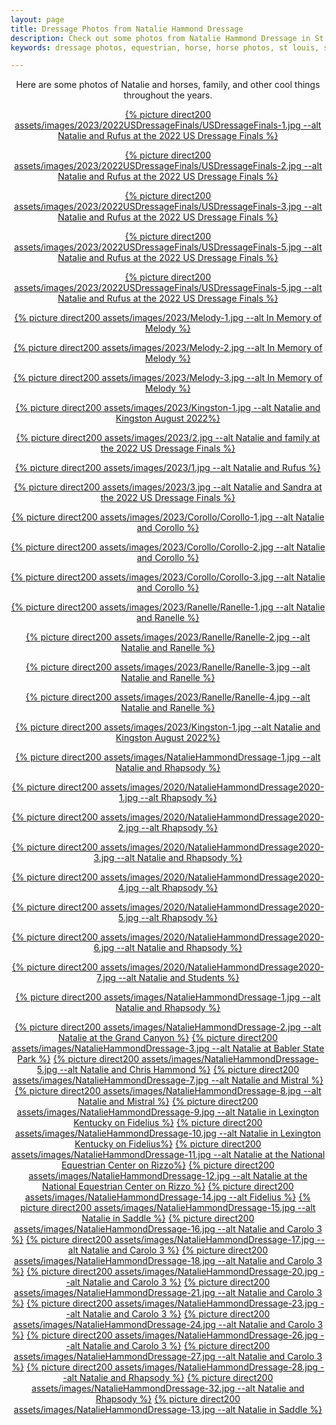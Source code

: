 ```yaml
---
layout: page
title: Dressage Photos from Natalie Hammond Dressage
description: Check out some photos from Natalie Hammond Dressage in St. Louis, Missouri 
keywords: dressage photos, equestrian, horse, horse photos, st louis, saint louis, stl, 314, 636

---
```


<center>
Here are some photos of Natalie and horses, family, and other cool things throughout the years.   
</center>

<center>

<a href="{% picture direct assets/images/2023/2022USDressageFinals/USDressageFinals-1.jpg %}" data-lightbox="DressagePhotos" data-title="Natalie and Rufus at the 2022 US Dressage Finals" >{% picture direct200 assets/images/2023/2022USDressageFinals/USDressageFinals-1.jpg --alt Natalie and Rufus at the 2022 US Dressage Finals %}</a>

<a href="{% picture direct assets/images/2023/2022USDressageFinals/USDressageFinals-2.jpg %}" data-lightbox="DressagePhotos" data-title="Natalie and Rufus at the 2022 US Dressage Finals" >{% picture direct200 assets/images/2023/2022USDressageFinals/USDressageFinals-2.jpg --alt Natalie and Rufus at the 2022 US Dressage Finals %}</a>

<a href="{% picture direct assets/images/2023/2022USDressageFinals/USDressageFinals-3.jpg %}" data-lightbox="DressagePhotos" data-title="Natalie and Rufus at the 2022 US Dressage Finals" >{% picture direct200 assets/images/2023/2022USDressageFinals/USDressageFinals-3.jpg --alt Natalie and Rufus at the 2022 US Dressage Finals %}</a>

<a href="{% picture direct assets/images/2023/2022USDressageFinals/USDressageFinals-4.jpg %}" data-lightbox="DressagePhotos" data-title="Natalie and Rufus at the 2022 US Dressage Finals" >{% picture direct200 assets/images/2023/2022USDressageFinals/USDressageFinals-5.jpg --alt Natalie and Rufus at the 2022 US Dressage Finals %}</a>

<a href="{% picture direct assets/images/2023/2022USDressageFinals/USDressageFinals-5.jpg %}" data-lightbox="DressagePhotos" data-title="Natalie and Rufus at the 2022 US Dressage Finals" >{% picture direct200 assets/images/2023/2022USDressageFinals/USDressageFinals-5.jpg --alt Natalie and Rufus at the 2022 US Dressage Finals %}</a>

<a href="{% picture direct assets/images/2023/Melody-1.jpg %}" data-lightbox="DressagePhotos" data-title="In Memory of Melody" >{% picture direct200 assets/images/2023/Melody-1.jpg --alt In Memory of Melody %}</a>

<a href="{% picture direct assets/images/2023/Melody-2.jpg %}" data-lightbox="DressagePhotos" data-title="In Memory of Melody" >{% picture direct200 assets/images/2023/Melody-2.jpg --alt In Memory of Melody %}</a>

<a href="{% picture direct assets/images/2023/Melody-3.jpg %}" data-lightbox="DressagePhotos" data-title="In Memory of Melody" >{% picture direct200 assets/images/2023/Melody-3.jpg --alt In Memory of Melody %}</a>

<a href="{% picture direct assets/images/2023/Kingston-1.jpg %}" data-lightbox="DressagePhotos" data-title="Natalie and Kingston August 2022" >{% picture direct200 assets/images/2023/Kingston-1.jpg --alt Natalie and Kingston August 2022%}</a>

<a href="{% picture direct assets/images/2023/2.jpg %}" data-lightbox="DressagePhotos" data-title="Natalie and family at the 2022 US Dressage Finals" >{% picture direct200 assets/images/2023/2.jpg --alt Natalie and family at the 2022 US Dressage Finals %}</a>

<a href="{% picture direct assets/images/2023/1.jpg %}" data-lightbox="DressagePhotos" data-title="Natalie and Rufus" >{% picture direct200 assets/images/2023/1.jpg --alt Natalie and Rufus %}</a>

<a href="{% picture direct assets/images/2023/3.jpg %}" data-lightbox="DressagePhotos" data-title="Natalie and Sandra at the 2022 US Dressage Finals" >{% picture direct200 assets/images/2023/3.jpg --alt Natalie and Sandra at the 2022 US Dressage Finals %}</a>

<a href="{% picture direct assets/images/2023/Corollo/Corollo-1.jpg %}" data-lightbox="DressagePhotos" data-title="Natalie and Corollo" >{% picture direct200 assets/images/2023/Corollo/Corollo-1.jpg --alt Natalie and Corollo %}</a>

<a href="{% picture direct assets/images/2023/Corollo/Corollo-2.jpg %}" data-lightbox="DressagePhotos" data-title="Natalie and Corollo" >{% picture direct200 assets/images/2023/Corollo/Corollo-2.jpg --alt Natalie and Corollo %}</a>

<a href="{% picture direct assets/images/2023/Corollo/Corollo-3.jpg %}" data-lightbox="DressagePhotos" data-title="Natalie and Corollo" >{% picture direct200 assets/images/2023/Corollo/Corollo-3.jpg --alt Natalie and Corollo %}</a>

<a href="{% picture direct assets/images/2023/Ranelle/Ranelle-1.jpg %}" data-lightbox="DressagePhotos" data-title="Natalie and Ranelle" >{% picture direct200 assets/images/2023/Ranelle/Ranelle-1.jpg --alt Natalie and Ranelle %}</a>

<a href="{% picture direct assets/images/2023/Ranelle/Ranelle-2.jpg %}" data-lightbox="DressagePhotos" data-title="Natalie and Ranelle" >{% picture direct200 assets/images/2023/Ranelle/Ranelle-2.jpg --alt Natalie and Ranelle %}</a>

<a href="{% picture direct assets/images/2023/Ranelle/Ranelle-3.jpg %}" data-lightbox="DressagePhotos" data-title="Natalie and Ranelle" >{% picture direct200 assets/images/2023/Ranelle/Ranelle-3.jpg --alt Natalie and Ranelle %}</a>

<a href="{% picture direct assets/images/2023/Ranelle/Ranelle-4.jpg %}" data-lightbox="DressagePhotos" data-title="Natalie and Ranelle" >{% picture direct200 assets/images/2023/Ranelle/Ranelle-4.jpg --alt Natalie and Ranelle %}</a>

<a href="{% picture direct assets/images/2023/Kingston-1.jpg %}" data-lightbox="DressagePhotos" data-title="Natalie and Kingston August 2022" >{% picture direct200 assets/images/2023/Kingston-1.jpg --alt Natalie and Kingston August 2022%}</a>

<a href="{% picture direct assets/images/NatalieHammondDressage-1.jpg %}" data-lightbox="DressagePhotos" data-title="Natalie and Rhapsody" >{% picture direct200 assets/images/NatalieHammondDressage-1.jpg --alt Natalie and Rhapsody %}</a>

<a href="{% picture direct assets/images/2020/NatalieHammondDressage2020-1.jpg %}" data-lightbox="DressagePhotos" data-title="Rhapsody" >{% picture direct200 assets/images/2020/NatalieHammondDressage2020-1.jpg --alt Rhapsody %}</a>

<a href="{% picture direct assets/images/2020/NatalieHammondDressage2020-2.jpg %}" data-lightbox="DressagePhotos" data-title="Rhapsody" >{% picture direct200 assets/images/2020/NatalieHammondDressage2020-2.jpg --alt Rhapsody %}</a>

<a href="{% picture direct assets/images/2020/NatalieHammondDressage2020-3.jpg %}" data-lightbox="DressagePhotos" data-title="Natalie and Rhapsody" >{% picture direct200 assets/images/2020/NatalieHammondDressage2020-3.jpg --alt Natalie and Rhapsody %}</a>

<a href="{% picture direct assets/images/2020/NatalieHammondDressage2020-4.jpg %}" data-lightbox="DressagePhotos" data-title="Rhapsody" >{% picture direct200 assets/images/2020/NatalieHammondDressage2020-4.jpg --alt Rhapsody %}</a>

<a href="{% picture direct assets/images/2020/NatalieHammondDressage2020-5.jpg %}" data-lightbox="DressagePhotos" data-title="Rhapsody" >{% picture direct200 assets/images/2020/NatalieHammondDressage2020-5.jpg --alt Rhapsody %}</a>

<a href="{% picture direct assets/images/2020/NatalieHammondDressage2020-6.jpg %}" data-lightbox="DressagePhotos" data-title="Natalie and Rhapsody" >{% picture direct200 assets/images/2020/NatalieHammondDressage2020-6.jpg --alt Natalie and Rhapsody %}</a>

<a href="{% picture direct assets/images/2020/NatalieHammondDressage2020-7.jpg %}" data-lightbox="DressagePhotos" data-title="Natalie and Students" >{% picture direct200 assets/images/2020/NatalieHammondDressage2020-7.jpg --alt Natalie and Students %}</a>

<a href="{% picture direct assets/images/NatalieHammondDressage-1.jpg %}" data-lightbox="DressagePhotos" data-title="Natalie and Rhapsody" >{% picture direct200 assets/images/NatalieHammondDressage-1.jpg --alt Natalie and Rhapsody %}</a>

<a href="{% picture direct assets/images/NatalieHammondDressage-2.jpg %}" data-lightbox="DressagePhotos" data-title="Natalie at the Grand Canyon" >{% picture direct200 assets/images/NatalieHammondDressage-2.jpg --alt Natalie at the Grand Canyon %}</a>
<a href="{% picture direct assets/images/NatalieHammondDressage-3.jpg %}" data-lightbox="DressagePhotos" data-title="Natalie at Babler State Park" >{% picture direct200 assets/images/NatalieHammondDressage-3.jpg --alt Natalie at Babler State Park %}</a>
<a href="{% picture direct assets/images/NatalieHammondDressage-5.jpg %}" data-lightbox="DressagePhotos" data-title="Natalie and Chris Hammond" >{% picture direct200 assets/images/NatalieHammondDressage-5.jpg --alt Natalie and Chris Hammond %}</a>
<a href="{% picture direct assets/images/NatalieHammondDressage-7.jpg %}" data-lightbox="DressagePhotos" data-title="Natalie and Mistral" >{% picture direct200 assets/images/NatalieHammondDressage-7.jpg --alt Natalie and Mistral %}</a>
<a href="{% picture direct assets/images/NatalieHammondDressage-8.jpg %}" data-lightbox="DressagePhotos" data-title="Natalie and Mistral" >{% picture direct200 assets/images/NatalieHammondDressage-8.jpg --alt Natalie and Mistral %}</a>
<a href="{% picture direct assets/images/NatalieHammondDressage-9.jpg %}" data-lightbox="DressagePhotos" data-title="Natalie in Lexington Kentucky on Fidelius" >{% picture direct200 assets/images/NatalieHammondDressage-9.jpg --alt Natalie in Lexington Kentucky on Fidelius %}</a>
<a href="{% picture direct assets/images/NatalieHammondDressage-10.jpg %}" data-lightbox="DressagePhotos" data-title="Natalie in Lexington Kentucky on Fidelius" >{% picture direct200 assets/images/NatalieHammondDressage-10.jpg --alt Natalie in Lexington Kentucky on Fidelius%}</a>
<a href="{% picture direct assets/images/NatalieHammondDressage-11.jpg %}" data-lightbox="DressagePhotos" data-title="Natalie at the National Equestrian Center on Rizzo" >{% picture direct200 assets/images/NatalieHammondDressage-11.jpg --alt Natalie at the National Equestrian Center on Rizzo%}</a>
<a href="{% picture direct assets/images/NatalieHammondDressage-12.jpg %}" data-lightbox="DressagePhotos" data-title="Natalie at the National Equestrian Center on Rizzo" >{% picture direct200 assets/images/NatalieHammondDressage-12.jpg --alt Natalie at the National Equestrian Center on Rizzo %}</a>
<a href="{% picture direct assets/images/NatalieHammondDressage-14.jpg %}" data-lightbox="DressagePhotos" data-title="Fidelius" >{% picture direct200 assets/images/NatalieHammondDressage-14.jpg --alt Fidelius %}</a>
<a href="{% picture direct assets/images/NatalieHammondDressage-15.jpg %}" data-lightbox="DressagePhotos" data-title="Natalie and Carolo 3" >{% picture direct200 assets/images/NatalieHammondDressage-15.jpg --alt Natalie in Saddle %}</a>
<a href="{% picture direct assets/images/NatalieHammondDressage-16.jpg %}" data-lightbox="DressagePhotos" data-title="Natalie and Carolo 3" >{% picture direct200 assets/images/NatalieHammondDressage-16.jpg --alt Natalie and Carolo 3 %}</a>
<a href="{% picture direct assets/images/NatalieHammondDressage-17.jpg %}" data-lightbox="DressagePhotos" data-title="Natalie and Carolo 3" >{% picture direct200 assets/images/NatalieHammondDressage-17.jpg --alt Natalie and Carolo 3 %}</a>
<a href="{% picture direct assets/images/NatalieHammondDressage-18.jpg %}" data-lightbox="DressagePhotos" data-title="Natalie and Carolo 3" >{% picture direct200 assets/images/NatalieHammondDressage-18.jpg --alt Natalie and Carolo 3 %}</a>
<a href="{% picture direct assets/images/NatalieHammondDressage-20.jpg %}" data-lightbox="DressagePhotos" data-title="Natalie and Carolo 3" >{% picture direct200 assets/images/NatalieHammondDressage-20.jpg --alt Natalie and Carolo 3 %}</a>
<a href="{% picture direct assets/images/NatalieHammondDressage-21.jpg %}" data-lightbox="DressagePhotos" data-title="Natalie and Carolo 3" >{% picture direct200 assets/images/NatalieHammondDressage-21.jpg --alt Natalie and Carolo 3 %}</a>
<a href="{% picture direct assets/images/NatalieHammondDressage-23.jpg %}" data-lightbox="DressagePhotos" data-title="Natalie and Carolo 3" >{% picture direct200 assets/images/NatalieHammondDressage-23.jpg --alt Natalie and Carolo 3 %}</a>
<a href="{% picture direct assets/images/NatalieHammondDressage-24.jpg %}" data-lightbox="DressagePhotos" data-title="Natalie and Carolo 3" >{% picture direct200 assets/images/NatalieHammondDressage-24.jpg --alt Natalie and Carolo 3 %}</a>
<a href="{% picture direct assets/images/NatalieHammondDressage-26.jpg %}" data-lightbox="DressagePhotos" data-title="Natalie and Carolo 3" >{% picture direct200 assets/images/NatalieHammondDressage-26.jpg --alt Natalie and Carolo 3 %}</a>
<a href="{% picture direct assets/images/NatalieHammondDressage-27.jpg %}" data-lightbox="DressagePhotos" data-title="Natalie and Carolo 3" >{% picture direct200 assets/images/NatalieHammondDressage-27.jpg --alt Natalie and Carolo 3 %}</a>
<a href="{% picture direct assets/images/NatalieHammondDressage-28.jpg %}" data-lightbox="DressagePhotos" data-title="Natalie and Rhapsody" >{% picture direct200 assets/images/NatalieHammondDressage-28.jpg --alt Natalie and Rhapsody %}</a>
<a href="{% picture direct assets/images/NatalieHammondDressage-32.jpg %}" data-lightbox="DressagePhotos" data-title="Natalie and Rhapsody" >{% picture direct200 assets/images/NatalieHammondDressage-32.jpg --alt Natalie and Rhapsody %}</a>
<a href="{% picture direct assets/images/NatalieHammondDressage-13.jpg %}" data-lightbox="DressagePhotos" data-title="Natalie in Saddle" >{% picture direct200 assets/images/NatalieHammondDressage-13.jpg --alt Natalie in Saddle %}</a>
</center>